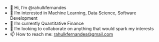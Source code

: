 - 👋 Hi, I’m @rahulkfernandes
- 👀 I’m interested in Machine Learning, Data Science, Software Development
- 🌱 I’m currently Quantitative Finance
- 💞️ I’m looking to collaborate on anything that would spark my interests
- 📫 How to reach me: rahulkfernandes@gmail.com

<!---
rahulkfernandes/rahulkfernandes is a ✨ special ✨ repository because its `README.md` (this file) appears on your GitHub profile.
You can click the Preview link to take a look at your changes.
--->
